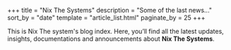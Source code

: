 +++
title = "Nix The Systems"
description = "Some of the last news..."
sort_by = "date"
template = "article_list.html"
paginate_by = 25
+++

This is Nix The system's blog index. Here, you’ll find all the latest updates, insights, documentations and announcements about **Nix The Systems**.

